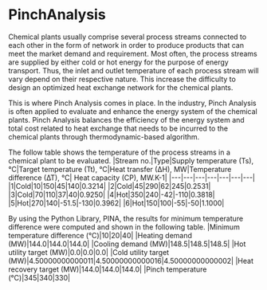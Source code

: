 # PinchAnalysis
Chemical plants usually comprise several process streams connected to each other in the form of network in order to produce products that can meet the market demand and requirement. Most often, the process streams are supplied by either cold or hot energy for the purpose of energy transport. Thus, the inlet and outlet temperature of each process stream will vary depend on their respective nature. This increase the difficulty to design an optimized heat exchange network for the chemical plants.

This is where Pinch Analysis comes in place. In the industry, Pinch Analysis is often applied to evaluate and enhance the energy system of the chemical plants. Pinch Analysis balances the efficiency of the energy system and total cost related to heat exchange that needs to be incurred to the chemical plants through thermodynamic-based algorithm.

The follow table shows the temperature of the process streams in a chemical plant to be evaluated.
|Stream no.|Type|Supply temperature (Ts),°C|Target temperature (Tt), °C|Heat transfer (∆H), MW|Temperature difference (∆T), °C| Heat capacity (CP), MW.K-1|
|---|---|---|---|---|---|---|
|1|Cold|10|150|45|140|0.3214|
|2|Cold|45|290|62|245|0.2531|
|3|Cold|70|110|37|40|0.9250|
|4|Hot|350|240|-42|-110|0.3818|
|5|Hot|270|140|-51.5|-130|0.3962|
|6|Hot|150|100|-55|-50|1.1000|

By using the Python Library, PINA, the results for minimum temperature difference were computed and shown in the following table.
|Minimum temperature difference (°C)|10|20|40|
|Heating demand (MW)|144.0|144.0|144.0|
|Cooling demand (MW)|148.5|148.5|148.5|
|Hot utility target (MW)|0.0|0.0|0.0|
|Cold utility target (MW)|4.50000000000011|4.50000000000016|4.50000000000002|
|Heat recovery target (MW)|144.0|144.0|144.0|
|Pinch temperature (°C)|345|340|330|

